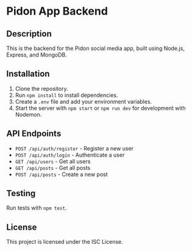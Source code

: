 # Pidon App Backend

## Description

This is the backend for the Pidon social media app, built using Node.js, Express, and MongoDB.

## Installation

1. Clone the repository.
2. Run `npm install` to install dependencies.
3. Create a `.env` file and add your environment variables.
4. Start the server with `npm start` or `npm run dev` for development with Nodemon.

## API Endpoints

- `POST /api/auth/register` - Register a new user
- `POST /api/auth/login` - Authenticate a user
- `GET /api/users` - Get all users
- `GET /api/posts` - Get all posts
- `POST /api/posts` - Create a new post

## Testing

Run tests with `npm test`.

## License

This project is licensed under the ISC License.
